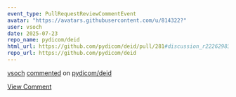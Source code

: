 ```yaml
---
event_type: PullRequestReviewCommentEvent
avatar: "https://avatars.githubusercontent.com/u/814322?"
user: vsoch
date: 2025-07-23
repo_name: pydicom/deid
html_url: https://github.com/pydicom/deid/pull/281#discussion_r2226298393
repo_url: https://github.com/pydicom/deid
---
```


<a href='https://github.com/vsoch' target='_blank'>vsoch</a> <a href='https://github.com/pydicom/deid/pull/281#discussion_r2226298393' target='_blank'>commented</a> on <a href='https://github.com/pydicom/deid' target='_blank'>pydicom/deid</a>

<a href='https://github.com/pydicom/deid/pull/281#discussion_r2226298393' target='_blank'>View Comment</a>